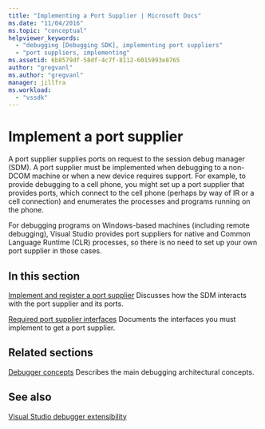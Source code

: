 ```yaml
---
title: "Implementing a Port Supplier | Microsoft Docs"
ms.date: "11/04/2016"
ms.topic: "conceptual"
helpviewer_keywords:
  - "debugging [Debugging SDK], implementing port suppliers"
  - "port suppliers, implementing"
ms.assetid: 6b8579df-58df-4c7f-8112-6015993e8765
author: "gregvanl"
ms.author: "gregvanl"
manager: jillfra
ms.workload:
  - "vssdk"
---
```

# Implement a port supplier
A port supplier supplies ports on request to the session debug manager (SDM). A port supplier must be implemented when debugging to a non-DCOM machine or when a new device requires support. For example, to provide debugging to a cell phone, you might set up a port supplier that provides ports, which connect to the cell phone (perhaps by way of IR or a cell connection) and enumerates the processes and programs running on the phone.

 For debugging programs on Windows-based machines (including remote debugging), Visual Studio provides port suppliers for native and Common Language Runtime (CLR) processes, so there is no need to set up your own port supplier in those cases.

## In this section
 [Implement and register a port supplier](../../extensibility/debugger/implementing-and-registering-a-port-supplier.md)
 Discusses how the SDM interacts with the port supplier and its ports.

 [Required port supplier interfaces](../../extensibility/debugger/required-port-supplier-interfaces.md)
 Documents the interfaces you must implement to get a port supplier.

## Related sections
 [Debugger concepts](../../extensibility/debugger/debugger-concepts.md)
 Describes the main debugging architectural concepts.

## See also
 [Visual Studio debugger extensibility](../../extensibility/debugger/visual-studio-debugger-extensibility.md)